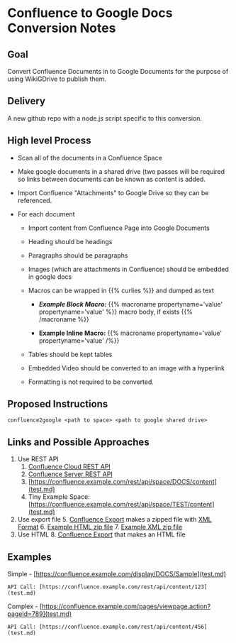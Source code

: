 # Confluence to Google Docs Conversion Notes

## Goal

Convert Confluence Documents in to Google Documents for the purpose of using WikiGDrive to publish them.



## Delivery

A new github repo with a node.js script specific to this conversion.

## High level Process

* Scan all of the documents in a Confluence Space

* Make google documents in a shared drive (two passes will be required so links between documents can be known as content is added.

* Import Confluence "Attachments" to Google Drive so they can be referenced.

* For each document

    * Import content from Confluence Page into Google Documents

    * Heading should be headings

    * Paragraphs should be paragraphs

    * Images (which are attachments in Confluence) should be embedded in google docs

    * Macros can be wrapped in {{% curlies %}} and dumped as text

        * <strong><em>Example Block Macro:</em></strong>   {{% macroname propertyname='value' propertyname='value' %}} macro body, if exists {{% /macroname %}}

        * <strong>Example Inline Macro:</strong> {{% macroname propertyname='value' propertyname='value' /%}}

    * Tables should be kept tables

    * Embedded Video should be converted to an image with a hyperlink

    * Formatting is not required to be converted.



## Proposed Instructions



```
confluence2google <path to space> <path to google shared drive>
```


## Links and Possible Approaches

1. Use REST API
    1. [Confluence Cloud REST API](test.md)
    2. [Confluence Server REST API](test.md)
    3. [https://confluence.example.com/rest/api/space/DOCS/content](test.md)
    4. Tiny Example Space: [https://confluence.example.com/rest/api/space/TEST/content](test.md) 
2. Use export file
    5. [Confluence Export](test.md) makes a zipped file with [XML Format](test.md)
    6. [Example HTML zip file](test.md) 
    7. [Example XML zip file](test.md)
3. Use HTML
    8. [Confluence Export](test.md) that makes an HTML file

## Examples

Simple - [https://confluence.example.com/display/DOCS/Sample](test.md)

	API Call: [https://confluence.example.com/rest/api/content/123](test.md)

Complex - [https://confluence.example.com/pages/viewpage.action?pageId=789](test.md)

	API Call: [https://confluence.example.com/rest/api/content/456](test.md)



